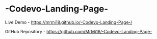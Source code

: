 # -Codevo-Landing-Page-

Live Demo  -    https://mrmi18.github.io/-Codevo-Landing-Page-/

GitHub Repository -  https://github.com/MrMi18/-Codevo-Landing-Page-
